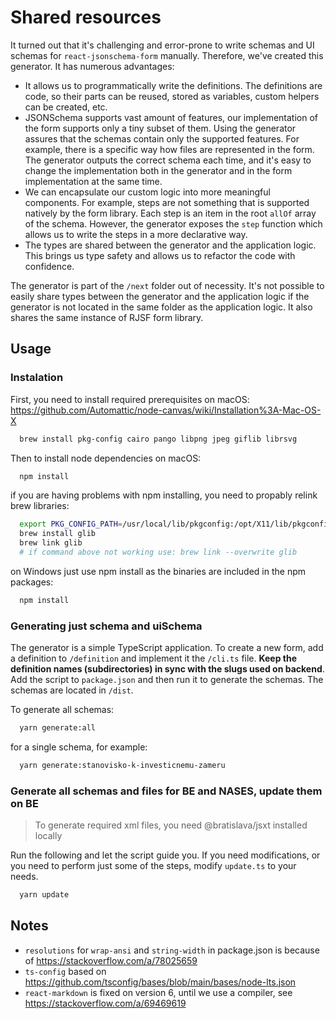# Shared resources

It turned out that it's challenging and error-prone to write schemas and UI schemas for `react-jsonschema-form` manually. Therefore, we've created this generator. It has numerous advantages:

- It allows us to programmatically write the definitions. The definitions are code, so their parts can be reused, stored as variables, custom helpers can be created, etc.
- JSONSchema supports vast amount of features, our implementation of the form supports only a tiny subset of them. Using the generator assures that the schemas contain only the supported features. For example, there is a specific way how files are represented in the form. The generator outputs the correct schema each time, and it's easy to change the implementation both in the generator and in the form implementation at the same time.
- We can encapsulate our custom logic into more meaningful components. For example, steps are not something that is supported natively by the form library. Each step is an item in the root `allOf` array of the schema. However, the generator exposes the `step` function which allows us to write the steps in a more declarative way.
- The types are shared between the generator and the application logic. This brings us type safety and allows us to refactor the code with confidence.

The generator is part of the `/next` folder out of necessity. It's not possible to easily share types between the generator and the application logic if the generator is not located in the same folder as the application logic. It also shares the same instance of RJSF form library.

## Usage

### Instalation
First, you need to install required prerequisites on macOS:
https://github.com/Automattic/node-canvas/wiki/Installation%3A-Mac-OS-X

```bash
  brew install pkg-config cairo pango libpng jpeg giflib librsvg
```

Then to install node dependencies on macOS:

```bash
  npm install
```

if you are having problems with npm installing, you need to propably relink brew libraries:

```bash
  export PKG_CONFIG_PATH=/usr/local/lib/pkgconfig:/opt/X11/lib/pkgconfig
  brew install glib
  brew link glib 
  # if command above not working use: brew link --overwrite glib
```

on Windows just use npm install as the binaries are included in the npm packages:

```bash
  npm install 
```

### Generating just schema and uiSchema

The generator is a simple TypeScript application. To create a new form, add a definition to `/definition` and implement it the `/cli.ts` file. **Keep the definition names (subdirectories) in sync with the slugs used on backend**. Add the script to `package.json` and then run it to generate the schemas. The schemas are located in `/dist`.

To generate all schemas:

```bash
  yarn generate:all
```

for a single schema, for example:

```bash
  yarn generate:stanovisko-k-investicnemu-zameru
```

### Generate all schemas and files for BE and NASES, update them on BE

> To generate required xml files, you need @bratislava/jsxt installed locally

Run the following and let the script guide you. If you need modifications, or you need to perform just some of the steps, modify `update.ts` to your needs.

```bash
  yarn update
```

## Notes
- `resolutions` for `wrap-ansi` and `string-width` in package.json is because of https://stackoverflow.com/a/78025659
- `ts-config` based on https://github.com/tsconfig/bases/blob/main/bases/node-lts.json
- `react-markdown` is fixed on version 6, until we use a compiler, see https://stackoverflow.com/a/69469619
